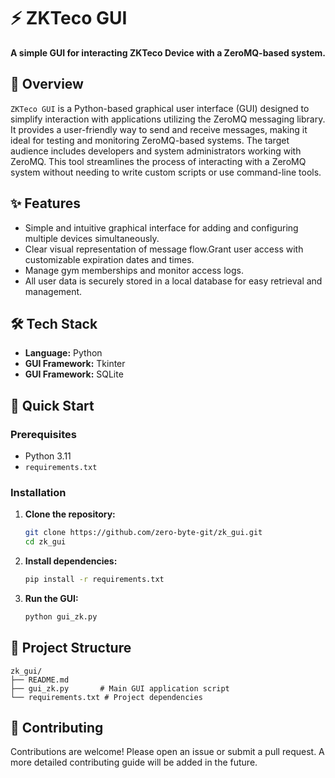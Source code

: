 # ⚡ ZKTeco GUI

<div align="center">

**A simple GUI for interacting ZKTeco Device with a ZeroMQ-based system.**

</div>

## 📖 Overview

`ZKTeco GUI` is a Python-based graphical user interface (GUI) designed to simplify interaction with applications utilizing the ZeroMQ messaging library.  It provides a user-friendly way to send and receive messages, making it ideal for testing and monitoring ZeroMQ-based systems.  The target audience includes developers and system administrators working with ZeroMQ.  This tool streamlines the process of interacting with a ZeroMQ system without needing to write custom scripts or use command-line tools.


## ✨ Features

- Simple and intuitive graphical interface for adding and configuring multiple devices simultaneously.  
- Clear visual representation of message flow.Grant user access with customizable expiration dates and times.  
- Manage gym memberships and monitor access logs.  
- All user data is securely stored in a local database for easy retrieval and management.


## 🛠️ Tech Stack

- **Language:** Python
- **GUI Framework:**  Tkinter
- **GUI Framework:** SQLite


## 🚀 Quick Start

### Prerequisites

- Python 3.11
- `requirements.txt` 

### Installation

1. **Clone the repository:**
   ```bash
   git clone https://github.com/zero-byte-git/zk_gui.git
   cd zk_gui
   ```

2. **Install dependencies:**
   ```bash
   pip install -r requirements.txt
   ```

3. **Run the GUI:**
   ```bash
   python gui_zk.py
   ```


## 📁 Project Structure

```
zk_gui/
├── README.md
├── gui_zk.py       # Main GUI application script
└── requirements.txt # Project dependencies
```

## 🤝 Contributing

Contributions are welcome! Please open an issue or submit a pull request.  A more detailed contributing guide will be added in the future.
